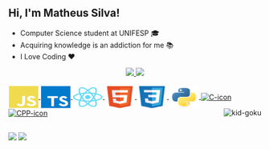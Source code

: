 ## Hi, I'm Matheus Silva!
- Computer Science student at UNIFESP 🎓
- Acquiring knowledge is an addiction for me 📚
- I Love Coding ❤️
<div align="center">
  <a href="https://github.com/math-silva">
  <img width=48% src="https://github-readme-stats.vercel.app/api?username=math-silva&show_icons=true&theme=github_dark&include_all_commits=true&count_private=true"/>
  <img width=48% src="https://github-readme-stats.vercel.app/api/top-langs/?username=math-silva&layout=compact&langs_count=7&theme=github_dark"/>
</div>
  
<div style="display: inline_block"><br>
  <img align="center" alt="Js-icon" height="45" width="60" src="https://raw.githubusercontent.com/devicons/devicon/master/icons/javascript/javascript-plain.svg">
  <img align="center" alt="Ts-icon" height="45" width="60" src="https://raw.githubusercontent.com/devicons/devicon/master/icons/typescript/typescript-plain.svg">
  <img align="center" alt="React-icon" height="45" width="60" src="https://raw.githubusercontent.com/devicons/devicon/master/icons/react/react-original.svg">
  <img align="center" alt="HTML-icon" height="45" width="60" src="https://raw.githubusercontent.com/devicons/devicon/master/icons/html5/html5-original.svg">
  <img align="center" alt="CSS-icon" height="45" width="60" src="https://raw.githubusercontent.com/devicons/devicon/master/icons/css3/css3-original.svg">
  <img align="center" alt="Python-icon" height="45" width="60" src="https://raw.githubusercontent.com/devicons/devicon/master/icons/python/python-original.svg">
  <img align="center" alt="C-icon" height="45" width="60" src="https://cdn.jsdelivr.net/gh/devicons/devicon/icons/c/c-original.svg">
  <img align="center" alt="CPP-icon" height="45" width="60" src="https://cdn.jsdelivr.net/gh/devicons/devicon/icons/cplusplus/cplusplus-original.svg">
  <img align="right" alt="kid-goku" height="150" src="https://github.com/math-silva/math-silva/blob/main/kid-goku.gif"/>
</div>

  ##

<div>
  <a href = "mailto:matheus.souza28042001@gmail.com"><img src="https://img.shields.io/badge/-Gmail-%23333?style=for-the-badge&logo=gmail&logoColor=white" target="_blank"></a>
  <a href="https://www.linkedin.com/in/matheus-silva-563ab61b8/" target="_blank"><img src="https://img.shields.io/badge/-LinkedIn-%230077B5?style=for-the-badge&logo=linkedin&logoColor=white" target="_blank"></a>
</div>
  

